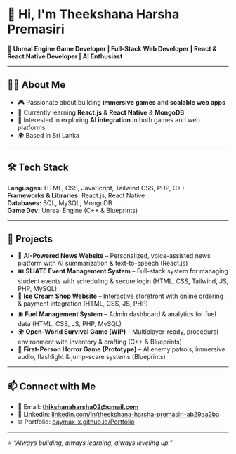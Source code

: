 # 👋 Hi, I'm Theekshana Harsha Premasiri  

🚀 **Unreal Engine Game Developer | Full-Stack Web Developer | React & React Native Developer | AI Enthusiast**

---

## 👨‍💻 About Me  
- 🎮 Passionate about building **immersive games** and **scalable web apps**  
- 🌱 Currently learning **React.js** & **React Native** & **MongoDB**  
- 🤖 Interested in exploring **AI integration** in both games and web platforms  
- 🌍 Based in Sri Lanka  

---

## 🛠 Tech Stack  
**Languages:** HTML, CSS, JavaScript, Tailwind CSS, PHP, C++  
**Frameworks & Libraries:** React.js, React Native  
**Databases:** SQL, MySQL, MongoDB  
**Game Dev:** Unreal Engine (C++ & Blueprints)  

---

## 🚧 Projects  

- 📰 **AI-Powered News Website** – Personalized, voice-assisted news platform with AI summarization & text-to-speech (React.js)  
- 🎟 **SLIATE Event Management System** – Full-stack system for managing student events with scheduling & secure login (HTML, CSS, Tailwind, JS, PHP, MySQL)  
- 🍦 **Ice Cream Shop Website** – Interactive storefront with online ordering & payment integration (HTML, CSS, JS, PHP)  
- ⛽ **Fuel Management System** – Admin dashboard & analytics for fuel data (HTML, CSS, JS, PHP, MySQL)  
- 🌍 **Open-World Survival Game (WIP)** – Multiplayer-ready, procedural environment with inventory & crafting (C++ & Blueprints)  
- 👻 **First-Person Horror Game (Prototype)** – AI enemy patrols, immersive audio, flashlight & jump-scare systems (Blueprints)  

---

## 📫 Connect with Me  
- 📧 Email: **thikshanaharsha02@gmail.com**  
- 💼 LinkedIn: [linkedin.com/in/theekshana-harsha-premasiri-ab29aa2ba](https://www.linkedin.com/in/theekshana-harsha-premasiri-ab29aa2ba/)  
- 🌐 Portfolio: [baymax-x.github.io/Portfolio](https://baymax-x.github.io/Portfolio/)  

---

⭐️ *“Always building, always learning, always leveling up.”*  
